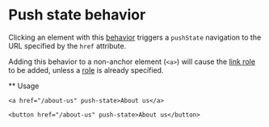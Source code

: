 # Push state behavior

Clicking an element with this [behavior](https://github.com/chalbert/register-behavior) triggers a `pushState`
navigation to the URL specified by the `href` attribute.

Adding this behavior to a non-anchor element (`<a>`) will cause the [link role](https://www.w3.org/TR/wai-aria/roles#link) to be added, unless a [role](https://www.w3.org/TR/wai-aria/roles) is already
 specified.

** Usage

```
<a href="/about-us" push-state>About us</a>

<button href="/about-us" push-state>About us</button>
```
